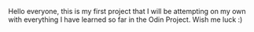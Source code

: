 Hello everyone, this is my first project that I will be attempting on my own with everything I have learned so far in the Odin Project. Wish me luck :)